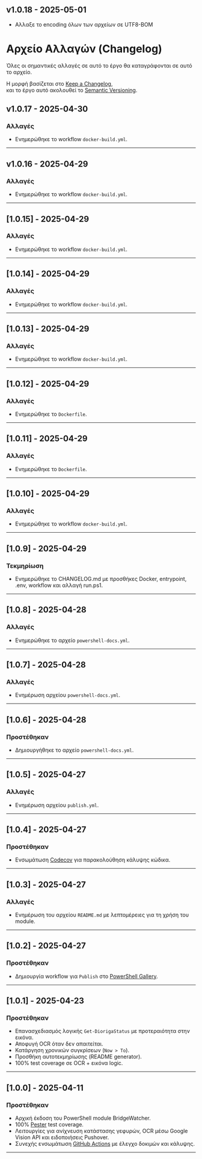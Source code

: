 ## v1.0.18 - 2025-05-01
* Aλλαξε το encoding όλων των αρχείων σε UTF8-BOM

# Αρχείο Αλλαγών (Changelog)

Όλες οι σημαντικές αλλαγές σε αυτό το έργο θα καταγράφονται σε αυτό το αρχείο.

Η μορφή βασίζεται στο [Keep a Changelog](https://keepachangelog.com/el/1.1.0/),  
και το έργο αυτό ακολουθεί το [Semantic Versioning](https://semver.org/spec/v2.0.0.html).

## v1.0.17 - 2025-04-30

### Αλλαγές

- Ενημερώθηκε το workflow `docker-build.yml`.

---

## v1.0.16 - 2025-04-29

### Αλλαγές

- Ενημερώθηκε το workflow `docker-build.yml`.
  
---

## [1.0.15] - 2025-04-29

### Αλλαγές

- Ενημερώθηκε το workflow `docker-build.yml`.

---

## [1.0.14] - 2025-04-29

### Αλλαγές

- Ενημερώθηκε το workflow `docker-build.yml`.

---

## [1.0.13] - 2025-04-29

### Αλλαγές

- Ενημερώθηκε το workflow `docker-build.yml`.

---

## [1.0.12] - 2025-04-29

### Αλλαγές

- Ενημερώθηκε το `Dockerfile`.

---

## [1.0.11] - 2025-04-29

### Αλλαγές

- Ενημερώθηκε το `Dockerfile`.

---

## [1.0.10] - 2025-04-29

### Αλλαγές

- Ενημερώθηκε το workflow `docker-build.yml`.

---

## [1.0.9] - 2025-04-29

### Τεκμηρίωση

- Ενημερώθηκε το CHANGELOG.md με προσθήκες Docker, entrypoint, .env, workflow και αλλαγή run.ps1.

---

## [1.0.8] - 2025-04-28

### Αλλαγές

- Ενημερώθηκε το αρχείο `powershell-docs.yml`.

---

## [1.0.7] - 2025-04-28

### Αλλαγές

- Ενημέρωση αρχείου `powershell-docs.yml`.

---

## [1.0.6] - 2025-04-28

### Προστέθηκαν

- Δημιουργήθηκε το αρχείο `powershell-docs.yml`.

---

## [1.0.5] - 2025-04-27

### Αλλαγές

- Ενημέρωση αρχείου `publish.yml`.

---

## [1.0.4] - 2025-04-27

### Προστέθηκαν

- Ενσωμάτωση [Codecov](https://about.codecov.io/) για παρακολούθηση κάλυψης κώδικα.

---

## [1.0.3] - 2025-04-27

### Αλλαγές

- Ενημέρωση του αρχείου `README.md` με λεπτομέρειες για τη χρήση του module.

---

## [1.0.2] - 2025-04-27

### Προστέθηκαν

- Δημιουργία workflow για `Publish` στο [PowerShell Gallery](https://www.powershellgallery.com/).

---

## [1.0.1] - 2025-04-23

### Προστέθηκαν

- Επανασχεδιασμός λογικής `Get-DiorigaStatus` με προτεραιότητα στην εικόνα.
- Αποφυγή OCR όταν δεν απαιτείται.
- Κατάργηση χρονικών συγκρίσεων (`Now > To`).
- Προσθήκη αυτοτεκμηρίωσης (README generator).
- 100% test coverage σε OCR + εικόνα logic.

---

## [1.0.0] - 2025-04-11

### Προστέθηκαν

- Αρχική έκδοση του PowerShell module BridgeWatcher.
- 100% [Pester](https://pester.dev/) test coverage.
- Λειτουργίες για ανίχνευση κατάστασης γεφυρών, OCR μέσω Google Vision API και ειδοποιήσεις Pushover.
- Συνεχής ενσωμάτωση [GitHub Actions](https://docs.github.com/en/actions) με έλεγχο δοκιμών και κάλυψης.

---
